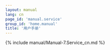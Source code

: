 ```yaml
---
layout: manual
lang: cn
page_id: 'manual.service'
group_id: 'home.manual'
title: '用户手册'
---
```

{% include manual/Manual-7.Service_cn.md %}